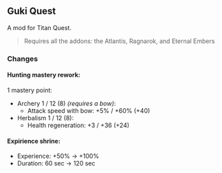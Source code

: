 ## Guki Quest

A mod for Titan Quest.

> Requires all the addons: the Atlantis, Ragnarok, and Eternal Embers

### Changes

#### Hunting mastery rework:

1 mastery point:

- Archery 1 / 12 (8) <i>(requires a bow)</i>:
  - Attack speed with bow: +5% / +60% (+40)
- Herbalism 1 / 12 (8):
  - Health regeneration: +3 / +36 (+24)

#### Expirience shrine:

- Experience: +50% -> +100%
- Duration: 60 sec -> 120 sec
